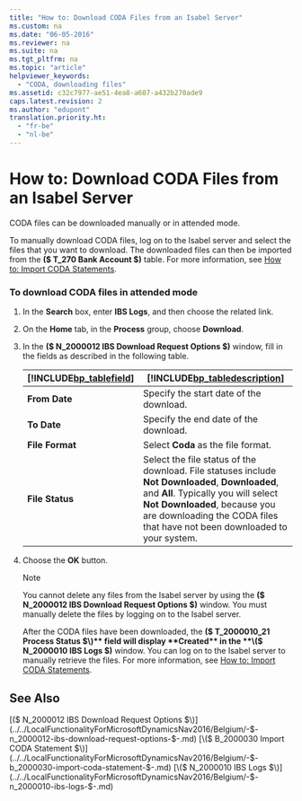 ```yaml
---
title: "How to: Download CODA Files from an Isabel Server"
ms.custom: na
ms.date: "06-05-2016"
ms.reviewer: na
ms.suite: na
ms.tgt_pltfrm: na
ms.topic: "article"
helpviewer_keywords: 
  - "CODA, downloading files"
ms.assetid: c32c7977-ae51-4ea8-a607-a432b270ade9
caps.latest.revision: 2
ms.author: "edupont"
translation.priority.ht: 
  - "fr-be"
  - "nl-be"
---
```

# How to: Download CODA Files from an Isabel Server
CODA files can be downloaded manually or in attended mode.  
  
 To manually download CODA files, log  on to the Isabel server and select the files that you want to download. The downloaded files can then be imported from the **\($ T\_270 Bank Account $\)** table. For more information, see [How to: Import CODA Statements](../../LocalFunctionalityForMicrosoftDynamicsNav2016/Belgium/how-to-import-coda-statements.md).  
  
### To download CODA files in attended mode  
  
1.  In the **Search** box, enter **IBS Logs**, and then choose the related link.  
  
2.  On the **Home** tab, in the **Process** group, choose **Download**.  
  
3.  In the **\($ N\_2000012 IBS Download Request Options $\)** window, fill in the fields as described in the following table.  
  
    |[!INCLUDE[bp_tablefield](../../ApplicationDesign/includes/bp_tablefield_md.md)]|[!INCLUDE[bp_tabledescription](../../ApplicationDesign/includes/bp_tabledescription_md.md)]|  
    |---------------------------------|---------------------------------------|  
    |**From Date**|Specify the start date of the download.|  
    |**To Date**|Specify the end date of the download.|  
    |**File Format**|Select **Coda** as the file format.|  
    |**File Status**|Select the file status of the download. File statuses include **Not Downloaded**, **Downloaded**, and **All**. Typically you will select **Not Downloaded**, because you are downloading the CODA files that have not been downloaded to your system.|  
  
4.  Choose the **OK** button.  
  
    > [!NOTE]  
    >  You cannot delete any files from the Isabel server by using the **\($ N\_2000012 IBS Download Request Options $\)** window. You must manually delete the files by logging on to the Isabel server.  
  
     After the CODA files have been downloaded, the **\($ T\_2000010\_21 Process Status $\)** field will display **Created** in the **\($ N\_2000010 IBS Logs $\)** window. You can log on to the Isabel server to manually retrieve the files. For more information, see [How to: Import CODA Statements](../../LocalFunctionalityForMicrosoftDynamicsNav2016/Belgium/how-to-import-coda-statements.md).  
  
## See Also  
 [\($ N\_2000012 IBS Download Request Options $\)](../../LocalFunctionalityForMicrosoftDynamicsNav2016/Belgium/-$-n_2000012-ibs-download-request-options-$-.md)   
 [\($ B\_2000030 Import CODA Statement $\)](../../LocalFunctionalityForMicrosoftDynamicsNav2016/Belgium/-$-b_2000030-import-coda-statement-$-.md)   
 [\($ N\_2000010 IBS Logs $\)](../../LocalFunctionalityForMicrosoftDynamicsNav2016/Belgium/-$-n_2000010-ibs-logs-$-.md)